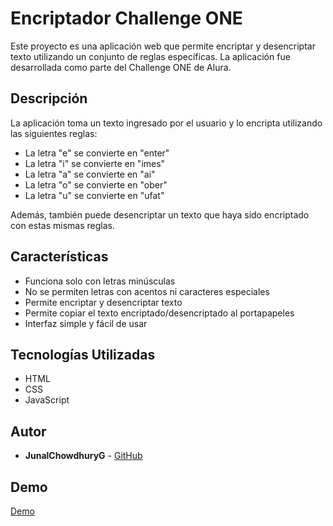 # Encriptador Challenge ONE

Este proyecto es una aplicación web que permite encriptar y desencriptar texto utilizando un conjunto de reglas específicas. La aplicación fue desarrollada como parte del Challenge ONE de Alura.

## Descripción

La aplicación toma un texto ingresado por el usuario y lo encripta utilizando las siguientes reglas:

- La letra "e" se convierte en "enter"
- La letra "i" se convierte en "imes"
- La letra "a" se convierte en "ai"
- La letra "o" se convierte en "ober"
- La letra "u" se convierte en "ufat"

Además, también puede desencriptar un texto que haya sido encriptado con estas mismas reglas.

## Características

- Funciona solo con letras minúsculas
- No se permiten letras con acentos ni caracteres especiales
- Permite encriptar y desencriptar texto
- Permite copiar el texto encriptado/desencriptado al portapapeles
- Interfaz simple y fácil de usar

## Tecnologías Utilizadas

- HTML
- CSS
- JavaScript

## Autor

- **JunalChowdhuryG** - [GitHub](https://github.com/JunalChowdhuryG)

## Demo
[Demo](https://junalchowdhuryg.github.io/challenge-encriptador-texto/)
